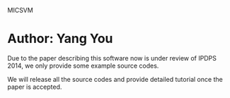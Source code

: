 MICSVM

Author: Yang You
======

Due to the paper describing this software now is under review of IPDPS 2014, we only provide some example source codes. 

We will release all the source codes and provide detailed tutorial once the paper is accepted.
